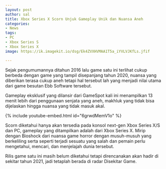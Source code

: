 ```yaml
---
layout: post
author: sal
title: Xbox Series X Scorn Unjuk Gameplay Unik dan Nuansa Aneh
categories:
- News
tags:
- PC
- Xbox Series S
- Xbox Series X
image: https://ik.imagekit.io/dsg/Ek4ZVXHVMAA1T5a_iYVLVJKfLs.jfif

---
```

Sejak pengumumannya ditahun 2016 lalu game satu ini terlihat cukup berbeda dengan game yang tampil disepanjang tahun 2020, nuansa yang diberikan terasa cukup aneh tetapi hal tersebut lah yang menjadi nilai utama dari game besutan Ebb Software tersebut.

Gameplay eksklusif yang dilansir dari GameSpot kali ini menampilkan 13 menit lebih dari penggunaan senjata yang aneh, makhluk yang tidak bisa dijelaskan hingga nuansa yang tidak masuk akal.

{% include youtube-embed.html id="6grwdMemV1o" %}

Scorn diketahui hanya akan tersedia pada konsol next-gen Xbox Series X/S dan PC, gameplay yang ditampilkan adalah dari Xbox Series X. Mirip dengan Bioshock dari nuansa game horror dengan musuh-musuh yang berkeliling serta seperti terjadi sesuatu yang salah dan pemain perlu mengetahui, mencari, dan menjelajah dunia tersebut.

Rilis game satu ini masih belum diketahui tetapi direncanakan akan hadir di sekitar tahun 2021, jadi tetaplah berada di radar Disekitar Game.